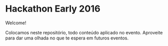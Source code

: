 [logo]: https://github.com/LatamDevelopmentCenter/hackathon-early-2016/blob/master/logo.png 


# Hackathon Early 2016

Welcome!

Colocamos neste repositório, todo conteúdo aplicado no evento.
Aproveite para dar uma olhada no que te espera em futuros eventos.
